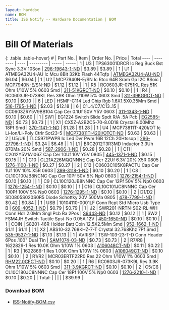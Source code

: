 ```yaml
---
layout: harddoc
name: BOM
title: ISS Notify -- Hardware Documentation | BOM
---
```


# Bill Of Materials

{: .table .table-hover}
 \#   | Part No. | Item | Order No. | Price | Total
 ---- | -------- | ---- | --------- | ----- | -----
| 1 | U3 | TPS63001DRCR Ic Reg Buck Bst Sync 3.3V 10Son | [296-19643-1-ND](http://www.digikey.com/product-detail/en/TPS63001DRCR/296-19643-1-ND/) | $3.89 | $3.89 |
| 1 | U1 | ATMEGA32U4-AU Ic Mcu 8Bit 32Kb Flash 44Tqfp | [ATMEGA32U4-AU-ND](http://www.digikey.com/product-detail/en/ATMEGA32U4-AU/ATMEGA32U4-AU-ND/) | $6.04 | $6.04 |
| 1 | U2 | MCP7940N-E/SN Ic Rtcc 64B Sram Gp I2C 8Soic | [MCP7940N-E/SN-ND](http://www.digikey.com/product-detail/en/MCP7940N-E/SN/MCP7940N-E/SN-ND/) | $1.12 | $1.12 |
| 1 | R5 | RC0603JR-0751KL Res 51K Ohm 1/10W 5% 0603 Smd | [311-51KGRCT-ND](http://www.digikey.com/product-detail/en/RC0603JR-0751KL/311-51KGRCT-ND/) | $0.10 | $0.10 |
| 1 | R4 | RC0603JR-0739KL Res 39K Ohm 1/10W 5% 0603 Smd | [311-39KGRCT-ND](http://www.digikey.com/product-detail/en/RC0603JR-0739KL/311-39KGRCT-ND/) | $0.10 | $0.10 |
| 6 | LED | HSMF-C114 Led Chip Rgb 1.6X1.5X0.35Mm Smd | [516-1795-1-ND](http://www.digikey.com/product-detail/en/HSMF-C114/516-1795-1-ND/) | $2.03 | $12.18 |
| 6 | C1..4/C7/C13..15 | CC0603ZRY5V9BB104 Cap Cer 0.1Uf 50V Y5V 0603 | [311-1343-1-ND](http://www.digikey.com/product-detail/en/CC0603ZRY5V9BB104/311-1343-1-ND/) | $0.10 | $0.60 |
| 1 | SW1 | EG1224 Switch Slide Spdt R/A .5A Pcb | [EG2585-ND](http://www.digikey.com/product-detail/en/EG1224/EG2585-ND/) | $0.73 | $0.73 |
| 1 | X1 | CX5Z-A2B2C5-70-8.0D18 Crystal 8.00Mhz 18Pf Smd | [370-1141-1-ND](http://www.digikey.com/product-detail/en/CX5Z-A2B2C5-70-8.0D18/370-1141-1-ND/) | $1.28 | $1.28 |
| 1 | U4 | MCP73811T-420I/OT Ic Li-Ion/Li-Poly Ctrlr Sot23-5 | [MCP73811T-420I/OTCT-ND](http://www.digikey.com/product-detail/en/MCP73811T-420I/OT/MCP73811T-420I/OTCT-ND/) | $0.63 | $0.63 |
| 2 | U5/U6 | TLC5971PWPR Ic Led Dvr Pwm 16B 12Ch 20Htssop | [296-27796-1-ND](http://www.digikey.com/product-detail/en/TLC5971PWPR/296-27796-1-ND/) | $3.24 | $6.48 |
| 1 | L1 | BRC2012T3R3MD Inductor 3.3Uh 870Ma 20% Smd | [587-2906-1-ND](http://www.digikey.com/product-detail/en/BRC2012T3R3MD/587-2906-1-ND/) | $0.28 | $0.28 |
| 1 | C11 | C2012Y5V1A106Z Cap Cer 10Uf 10V Y5V 0805 | [445-1371-1-ND](http://www.digikey.com/product-detail/en/C2012Y5V1A106Z/445-1371-1-ND/) | $0.15 | $0.15 |
| 1 | C10 | CL21A226MQQNNNE Cap Cer 22Uf 6.3V 20% X5R 0805 | [1276-1100-1-ND](http://www.digikey.com/product-detail/en/CL21A226MQQNNNE/1276-1100-1-ND/) | $0.27 | $0.27 |
| 2 | C12 | C0603C105K8PACTU Cap Cer 1Uf 10V 10% X5R 0603 | [399-3118-1-ND](http://www.digikey.com/product-detail/en/C0603C105K8PACTU/399-3118-1-ND/) | $0.10 | $0.20 |
| 1 | C8 | CL10C100JB8NCNC Cap Cer 10Pf 50V 5% Np0 0603 | [1276-2154-1-ND](http://www.digikey.com/product-detail/en/CL10C100JB8NCNC/1276-2154-1-ND/) | $0.10 | $0.10 |
| 1 | C9 | CL10C120JB8NNNC Cap Cer 12Pf 50V 5% Np0 0603 | [1276-1254-1-ND](http://www.digikey.com/product-detail/en/CL10C120JB8NNNC/1276-1254-1-ND/) | $0.10 | $0.10 |
| 1 | C16 | CL10C101JC8NNNC Cap Cer 100Pf 100V 5% Np0 0603 | [1276-1295-1-ND](http://www.digikey.com/product-detail/en/CL10C101JC8NNNC/1276-1295-1-ND/) | $0.10 | $0.10 |
| 2 | D1/D2 | SD0805S020S0R5 Diode Schottky 20V 500Ma 0805 | [478-7799-1-ND](http://www.digikey.com/product-detail/en/SD0805S020S0R5/478-7799-1-ND/) | $0.42 | $0.84 |
| 1 | USB | 10104110-0001LF Conn Rcpt Std Micro Usb Type B | [609-4052-1-ND](http://www.digikey.com/product-detail/en/10104110-0001LF/609-4052-1-ND/) | $0.79 | $0.79 |
| 1 | J2 | SWR201-NRTN-S02-RL-WH Conn Hdr 2.0Mm Sngl Pcb Ra 2Pos | [S9443-ND](http://www.digikey.com/product-detail/en/SWR201-NRTN-S02-RL-WH/S9443-ND/) | $0.12 | $0.12 |
| 1 | SW2 | FSM4JH Switch Tactile Spst-No 0.05A 12V | [450-1650-ND](http://www.digikey.com/product-detail/en/FSM4JH/450-1650-ND/) | $0.10 | $0.10 |
| 1 | COIN | S8201-46R Holder Batt Coin 12.5X2.5Mm Smd | [952-1662-1-ND](http://www.digikey.com/product-detail/en/S8201-46R/952-1662-1-ND/) | $1.11 | $1.11 |
| 1 | X2 | ABS10-32.768KHZ-7-T Crystal 32.768Khz 7Pf Smd | [535-9537-1-ND](http://www.digikey.com/product-detail/en/ABS10-32.768KHZ-7-T/535-9537-1-ND/) | $1.13 | $1.13 |
| 1 | AVRISP | TSW-103-23-T-D Conn Header 6Pos .100" Dual Tin | [SAM1074-03-ND](http://www.digikey.com/product-detail/en/TSW-103-23-T-D/SAM1074-03-ND/) | $0.73 | $0.73 |
| 2 | R7/R8 | 1622829-1 Res 10.0K Ohm 1/10W 1% 0603 | [A106048CT-ND](http://www.digikey.com/product-detail/en/1622829-1/A106048CT-ND/) | $0.11 | $0.22 |
| 1 | R3 | 1622866-1 Res 1.00K Ohm 1/10W 1% 0603 | [A106049CT-ND](http://www.digikey.com/product-detail/en/1622866-1/A106049CT-ND/) | $0.10 | $0.10 |
| 2 | R1/R2 | MCR03ERTF22R0 Res 22 Ohm 1/10W 1% 0603 Smd | [RHM22.0CFCT-ND](http://www.digikey.com/product-detail/en/MCR03ERTF22R0/RHM22.0CFCT-ND/) | $0.10 | $0.20 |
| 1 | R6 | RC0603JR-073K9L Res 3.9K Ohm 1/10W 5% 0603 Smd | [311-3.9KGRCT-ND](http://www.digikey.com/product-detail/en/RC0603JR-073K9L/311-3.9KGRCT-ND/) | $0.10 | $0.10 |
| 2 | C5/C6 | CL10C180JC8NNNC Cap Cer 18Pf 100V 5% Np0 0603 | [1276-2210-1-ND](http://www.digikey.com/product-detail/en/CL10C180JC8NNNC/1276-2210-1-ND/) | $0.10 | $0.20 |
| Total: | | | | | $39.99 |


### Download BOM

 - [ISS-Notify-BOM.csv](/ISS-Notify-Hardware/BOM/ISS-Notify-BOM.csv)

